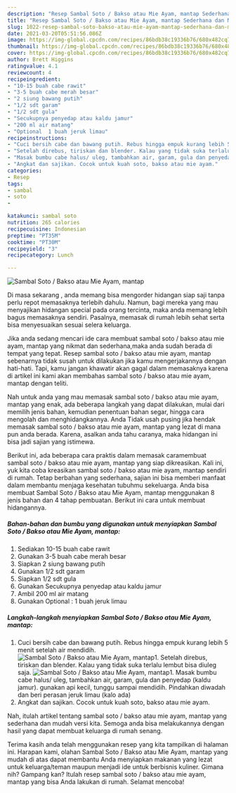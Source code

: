 ```yaml
---
description: "Resep Sambal Soto / Bakso atau Mie Ayam, mantap Sederhana dan Mudah Dibuat"
title: "Resep Sambal Soto / Bakso atau Mie Ayam, mantap Sederhana dan Mudah Dibuat"
slug: 1022-resep-sambal-soto-bakso-atau-mie-ayam-mantap-sederhana-dan-mudah-dibuat
date: 2021-03-20T05:51:56.086Z
image: https://img-global.cpcdn.com/recipes/86bdb38c19336b76/680x482cq70/sambal-soto-bakso-atau-mie-ayam-mantap-foto-resep-utama.jpg
thumbnail: https://img-global.cpcdn.com/recipes/86bdb38c19336b76/680x482cq70/sambal-soto-bakso-atau-mie-ayam-mantap-foto-resep-utama.jpg
cover: https://img-global.cpcdn.com/recipes/86bdb38c19336b76/680x482cq70/sambal-soto-bakso-atau-mie-ayam-mantap-foto-resep-utama.jpg
author: Brett Higgins
ratingvalue: 4.1
reviewcount: 4
recipeingredient:
- "10-15 buah cabe rawit"
- "3-5 buah cabe merah besar"
- "2 siung bawang putih"
- "1/2 sdt garam"
- "1/2 sdt gula"
- "Secukupnya penyedap atau kaldu jamur"
- "200 ml air matang"
- "Optional  1 buah jeruk limau"
recipeinstructions:
- "Cuci bersih cabe dan bawang putih. Rebus hingga empuk kurang lebih 5 menit setelah air mendidih."
- "Setelah direbus, tiriskan dan blender. Kalau yang tidak suka terlalu lembut bisa diuleg saja."
- "Masak bumbu cabe halus/ uleg, tambahkan air, garam, gula dan penyedap (kaldu jamur). gunakan api kecil, tunggu sampai mendidih. Pindahkan diwadah dan beri perasan jeruk limau (kalo ada)"
- "Angkat dan sajikan. Cocok untuk kuah soto, bakso atau mie ayam."
categories:
- Resep
tags:
- sambal
- soto
- 

katakunci: sambal soto  
nutrition: 265 calories
recipecuisine: Indonesian
preptime: "PT35M"
cooktime: "PT30M"
recipeyield: "3"
recipecategory: Lunch

---
```



![Sambal Soto / Bakso atau Mie Ayam, mantap](https://img-global.cpcdn.com/recipes/86bdb38c19336b76/680x482cq70/sambal-soto-bakso-atau-mie-ayam-mantap-foto-resep-utama.jpg)

Di masa  sekarang , anda memang bisa mengorder hidangan siap saji tanpa perlu repot memasaknya terlebih dahulu. Namun, bagi mereka yang mau menyajikan hidangan special pada orang tercinta, maka anda memang lebih bagus memasaknya sendiri. Pasalnya, memasak di rumah lebih sehat serta bisa menyesuaikan sesuai selera keluarga.

Jika anda sedang mencari ide cara membuat sambal soto / bakso atau mie ayam, mantap yang nikmat dan sederhana,maka anda sudah berada di tempat yang tepat. Resep sambal soto / bakso atau mie ayam, mantap  sebenarnya tidak susah untuk dilakukan jika kamu mengerjakannya dengan hati-hati. Tapi, kamu jangan khawatir akan gagal dalam memasaknya 
karena di artikel ini kami akan membahas sambal soto / bakso atau mie ayam, mantap dengan teliti.  



Nah untuk anda yang mau memasak sambal soto / bakso atau mie ayam, mantap yang enak, ada beberapa langkah yang dapat dilakukan, mulai dari memilih jenis bahan, kemudian penentuan bahan segar, hingga cara mengolah dan menghidangkannya. Anda Tidak usah pusing jika hendak memasak sambal soto / bakso atau mie ayam, mantap yang lezat di mana pun anda berada. Karena, asalkan anda  tahu caranya, maka hidangan ini bisa jadi sajian yang istimewa.

Berikut ini, ada beberapa cara praktis  dalam memasak caramembuat sambal soto / bakso atau mie ayam, mantap yang siap dikreasikan. Kali ini, yuk kita coba kreasikan sambal soto / bakso atau mie ayam, mantap sendiri di rumah. Tetap berbahan yang sederhana, sajian ini bisa memberi manfaat dalam membantu menjaga kesehatan tubuhmu sekeluarga. Anda bisa membuat Sambal Soto / Bakso atau Mie Ayam, mantap menggunakan 8 jenis bahan dan 4 tahap pembuatan. Berikut ini cara untuk membuat hidangannya.

<!--inarticleads1-->

##### Bahan-bahan dan bumbu yang digunakan untuk menyiapkan Sambal Soto / Bakso atau Mie Ayam, mantap:

1. Sediakan 10-15 buah cabe rawit
1. Gunakan 3-5 buah cabe merah besar
1. Siapkan 2 siung bawang putih
1. Gunakan 1/2 sdt garam
1. Siapkan 1/2 sdt gula
1. Gunakan Secukupnya penyedap atau kaldu jamur
1. Ambil 200 ml air matang
1. Gunakan Optional : 1 buah jeruk limau




<!--inarticleads2-->

##### Langkah-langkah menyiapkan Sambal Soto / Bakso atau Mie Ayam, mantap:

1. Cuci bersih cabe dan bawang putih. Rebus hingga empuk kurang lebih 5 menit setelah air mendidih.
<img src="https://img-global.cpcdn.com/steps/488511fa060ece17/160x128cq70/sambal-soto-bakso-atau-mie-ayam-mantap-langkah-memasak-1-foto.jpg" alt="Sambal Soto / Bakso atau Mie Ayam, mantap">1. Setelah direbus, tiriskan dan blender. Kalau yang tidak suka terlalu lembut bisa diuleg saja.
<img src="https://img-global.cpcdn.com/steps/226e2c2cef2dcb97/160x128cq70/sambal-soto-bakso-atau-mie-ayam-mantap-langkah-memasak-2-foto.jpg" alt="Sambal Soto / Bakso atau Mie Ayam, mantap">1. Masak bumbu cabe halus/ uleg, tambahkan air, garam, gula dan penyedap (kaldu jamur). gunakan api kecil, tunggu sampai mendidih. Pindahkan diwadah dan beri perasan jeruk limau (kalo ada)
1. Angkat dan sajikan. Cocok untuk kuah soto, bakso atau mie ayam.




Nah, itulah artikel tentang  sambal soto / bakso atau mie ayam, mantap  yang sederhana dan mudah versi kita. Semoga anda bisa melakukannya dengan hasil yang dapat membuat keluarga di rumah senang. 

Terima kasih anda telah menggunakan resep yang kita tampilkan di halaman ini. Harapan kami, olahan  Sambal Soto / Bakso atau Mie Ayam, mantap yang mudah di atas dapat membantu Anda menyiapkan makanan yang lezat untuk keluarga/teman maupun menjadi ide untuk berbisnis kuliner. Gimana nih? Gampang kan? Itulah resep sambal soto / bakso atau mie ayam, mantap yang bisa Anda lakukan di rumah. Selamat mencoba!

